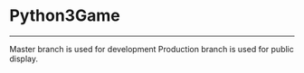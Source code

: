 # Python3Game
---
Master branch is used for development
Production branch is used for public display.

